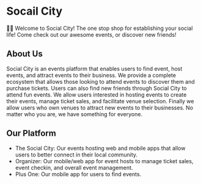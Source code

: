 # Socail City

🙋‍♀️ Welcome to Social City! The one stop shop for establishing your social life! Come check out our awesome events, or discover new friends! 

## About Us

Social City is an events platform that enables users to find event, host events, and attract events to their business. We provide a complete ecosystem that allows those looking to attend events to discover them and purchase tickets. Users can also find new friends through Social City to attend fun events. We allow users interested in hosting events to create their events, manage ticket sales, and facilitate venue selection. Finally we allow users who own venues to attract new events to their businesses. No matter who you are, we have something for everyone.

## Our Platform

- The Social City: Our events hosting web and mobile apps that allow users to better connect in their local community.
- Organizer: Our mobile/web app for event hosts to manage ticket sales, event checkin, and overall event management.
- Plus One: Our mobile app for users to find events.

